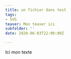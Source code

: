 ```yaml
---
title: un fichier dans test
tags:
- SVG
teaser: Mon teaser ici
subfolder: ''
date: 2020-06-03T22:00:00Z

---
```

Ici mon texte